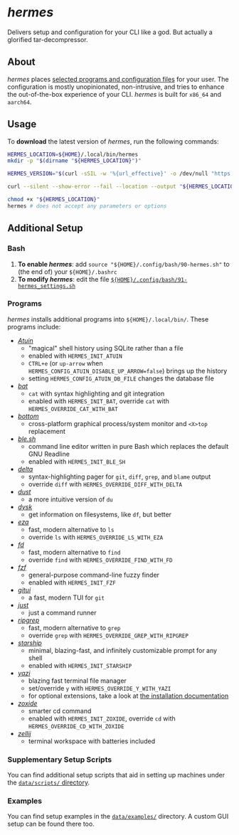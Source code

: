 # _hermes_

Delivers setup and configuration for your CLI like a god. But actually a glorified tar-decompressor.

## About

_hermes_ places [selected programs and configuration files](#programs) for your user. The configuration is mostly unopinionated, non-intrusive, and tries to enhance the out-of-the-box experience of your CLI. _hermes_ is built for `x86_64` and `aarch64`.

## Usage

To **download** the latest version of _hermes_, run the following commands:

```bash
HERMES_LOCATION=${HOME}/.local/bin/hermes
mkdir -p "$(dirname "${HERMES_LOCATION}")"

HERMES_VERSION="$(curl -sSIL -w '%{url_effective}' -o /dev/null "https://github.com/georglauterbach/hermes/releases/latest" | sed 's|.*/||')"

curl --silent --show-error --fail --location --output "${HERMES_LOCATION}" "https://github.com/georglauterbach/hermes/releases/download/${HERMES_VERSION}/hermes-${HERMES_VERSION}-$(uname -m)-unknown-linux-musl"

chmod +x "${HERMES_LOCATION}"
hermes # does not accept any parameters or options
```

## Additional Setup

### Bash

1. **To enable _hermes_**: add `source "${HOME}/.config/bash/90-hermes.sh"` to (the end of) your `${HOME}/.bashrc`
2. **To modify _hermes_**: edit the file [`${HOME}/.config/bash/91-hermes_settings.sh`](./data/core/bash/91-hermes_settings.sh)

### Programs

_hermes_ installs additional programs into `${HOME}/.local/bin/`. These programs include:

- [_Atuin_](https://github.com/atuinsh/atuin)
  - "magical" shell history using SQLite rather than a file
  - enabled with `HERMES_INIT_ATUIN`
  - `CTRL+e` (or `up-arrow` when `HERMES_CONFIG_ATUIN_DISABLE_UP_ARROW=false`) brings up the history
  - setting `HERMES_CONFIG_ATUIN_DB_FILE` changes the database file
- [_bat_](https://github.com/sharkdp/bat)
  - `cat` with syntax highlighting and git integration
  - enabled with `HERMES_INIT_BAT`, override `cat` with `HERMES_OVERRIDE_CAT_WITH_BAT`
- [_bottom_](https://github.com/ClementTsang/bottom)
  - cross-platform graphical process/system monitor and `<X>top` replacement
- [_ble.sh_](https://github.com/akinomyoga/ble.sh)
  - command line editor written in pure Bash which replaces the default GNU Readline
  - enabled with `HERMES_INIT_BLE_SH`
- [_delta_](https://github.com/dandavison/delta)
  - syntax-highlighting pager for `git`, `diff`, `grep`, and `blame` output
  - override `diff` with `HERMES_OVERRIDE_DIFF_WITH_DELTA`
- [_dust_](https://github.com/bootandy/dust)
  - a more intuitive version of `du`
- [_dysk_](https://github.com/Canop/dysk)
  - get information on filesystems, like `df`, but better
- [_eza_](https://github.com/eza-community/eza)
  - fast, modern alternative to `ls`
  - override `ls` with `HERMES_OVERRIDE_LS_WITH_EZA`
- [_fd_](https://github.com/sharkdp/fd)
  - fast, modern alternative to `find`
  - override `find` with `HERMES_OVERRIDE_FIND_WITH_FD`
- [_fzf_](https://github.com/junegunn/fzf)
  - general-purpose command-line fuzzy finder
  - enabled with `HERMES_INIT_FZF`
- [_gitui_](https://github.com/extrawurst/gitui)
  - a fast, modern TUI for `git`
- [_just_](https://github.com/casey/just)
  - just a command runner
- [_ripgrep_](https://github.com/BurntSushi/ripgrep)
  - fast, modern alternative to `grep`
  - override `grep` with `HERMES_OVERRIDE_GREP_WITH_RIPGREP`
- [_starship_](https://github.com/starship/starship)
  - minimal, blazing-fast, and infinitely customizable prompt for any shell
  - enabled with `HERMES_INIT_STARSHIP`
- [_yazi_](https://github.com/sxyazi/yazi)
  - blazing fast terminal file manager
  - set/override `y` with `HERMES_OVERRIDE_Y_WITH_YAZI`
  - for optional extensions, take a look at [the installation documentation](https://yazi-rs.github.io/docs/installation)
- [_zoxide_](https://github.com/ajeetdsouza/zoxide)
  - smarter cd command
  - enabled with `HERMES_INIT_ZOXIDE`, override `cd` with `HERMES_OVERRIDE_CD_WITH_ZOXIDE`
- [_zellij_](https://github.com/zellij-org/zellij)
  - terminal workspace with batteries included

### Supplementary Setup Scripts

You can find additional setup scripts that aid in setting up machines under the [`data/scripts/` directory](./data/scripts/).

### Examples

You can find setup examples in the [`data/examples/`](./data/examples/) directory. A custom GUI setup can be found there too.
